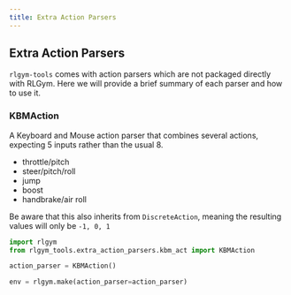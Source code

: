 ```yaml
---
title: Extra Action Parsers
---
```


## Extra Action Parsers

`rlgym-tools` comes with action parsers which are not packaged directly with RLGym. Here we will provide a brief summary of each parser and how to use it.


### KBMAction

A Keyboard and Mouse action parser that combines several actions, expecting 5 inputs rather
than the usual 8.

* throttle/pitch
* steer/pitch/roll
* jump
* boost
* handbrake/air roll

Be aware that this also inherits from `DiscreteAction`, meaning the resulting values will only be `-1, 0, 1`

```python
import rlgym
from rlgym_tools.extra_action_parsers.kbm_act import KBMAction

action_parser = KBMAction()

env = rlgym.make(action_parser=action_parser)
```
